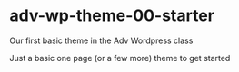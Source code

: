 adv-wp-theme-00-starter
=======================

Our first basic theme in the Adv Wordpress class

Just a basic one page (or a few more) theme to get started